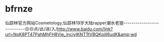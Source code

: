 # bfrnze
仙踪林官方网站Cosmetology,仙踪林19岁大陆rapper潮水老狼----------------------------😣😣点/此/进/入/http://www.baidu.com/link?url=NoK8PT47PahMhFH8Vie_jnciyIKNTTtVBQKpill6udK&amp;wd
